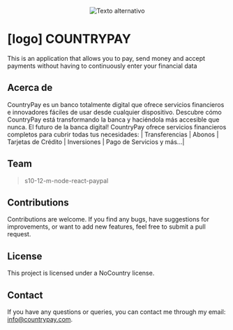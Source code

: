 <p align="center">
  <img src="https://uploads-ssl.webflow.com/62cc216ce23f79c10bc88169/639897fbe9bf535ede0383bd_Branding%20NC_Mesa%20de%20trabajo%201%203.png" alt="Texto alternativo">
</p>


# [logo]  COUNTRYPAY
This is an application that allows you to pay, send money and accept payments without having to continuously enter your financial data

## Acerca de
CountryPay es un banco totalmente digital que ofrece servicios financieros e innovadores fáciles de usar desde cualquier dispositivo. Descubre cómo CountryPay está transformando la banca y haciéndola más accesible que nunca. El futuro de la banca digital! CountryPay ofrece servicios financieros completos para cubrir todas tus necesidades: | Transferencias | Abonos | Tarjetas de Crédito | Inversiones | Pago de Servicios y más...|

## Team
>s10-12-m-node-react-paypal

<!-- ## Members -->


<!-- ## Application Features -->


## Contributions
Contributions are welcome. If you find any bugs, have suggestions for improvements, or want to add new features, feel free to submit a   pull request.

## License
This project is licensed under a NoCountry license.

## Contact
If you have any questions or queries, you can contact me through my email: info@countrypay.com.